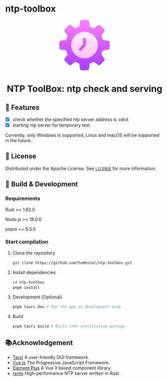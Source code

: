 # ntp-toolbox

<div align="center">
  <img src="./public/logo.png" alt="Logo" width="160">
  <h1 align="center">NTP ToolBox: ntp check and serving</h1>
</div>

## 📖 Features

- [x] check whether the specified ntp server address is valid.
- [x] starting ntp server for temporary test.

Currently, only Windows is supported, Linux and macOS will be supported in the future.

## 📜 License

Distributed under the Apache License. See [`LICENSE`](./LICENSE) for more information.

## 📝 Build & Development

### Requirements

Rust >= 1.82.0

Node.js >= 18.0.0

pnpm >= 8.5.0

### Start compilation

1. Clone the repository
    ```bash
    git clone https://github.com/humbinal/ntp-toolbox.git
    ```

2. Install dependencies
    ```bash
    cd ntp-toolbox
    pnpm install
    ```

3. Development (Optional)
    ```bash
    pnpm tauri dev # Run the app in development mode
    ```

4. Build
    ```bash
    pnpm tauri build # Build into installation package
    ```

## 📚Acknowledgement

- [Tauri](https://tauri.app/) A user-friendly GUI framework.
- [Vue.js](https://vuejs.org/) The Progressive JavaScript Framework.
- [Element Plus](https://element-plus.org/) A Vue 3 based component library.
- [rsntp](https://github.com/mlichvar/rsntp) High-performance NTP server written in Rust.
